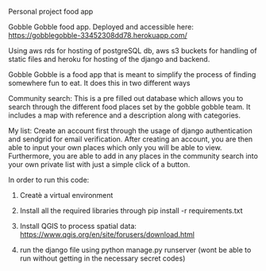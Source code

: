 Personal project food app 

Gobble Gobble food app. 
Deployed and accessible here: https://gobblegobble-33452308dd78.herokuapp.com/

Using aws rds for hosting of postgreSQL db, aws s3 buckets for handling of static files and heroku for hosting of the django and backend. 

Gobble Gobble is a food app that is meant to simplify the process of finding somewhere fun to eat. It does this in two different ways 

Community search:
This is a pre filled out database which allows you to search through the different food places set by the gobble gobble team. It includes a map with reference and a description along with categories. 

My list: 
Create an account first through the usage of django authentication and sendgrid for email verification. After creating an account, you are then able to input your own places which only you will be able to view. Furthermore, you are able to add in any places in the community search into your own private list with just a simple click of a button. 


In order to run this code: 
1) Creatè a virtual environment

2) Install all the required libraries through pip install -r requirements.txt

3) Install QGIS to process spatial data: https://www.qgis.org/en/site/forusers/download.html

4) run the django file using python manage.py runserver (wont be able to run without getting in the necessary secret codes)

